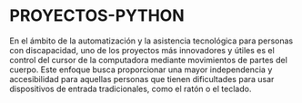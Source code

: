 # PROYECTOS-PYTHON
En el ámbito de la automatización y la asistencia tecnológica para personas con discapacidad, uno de los proyectos más innovadores y útiles es el control del cursor de la computadora mediante movimientos de partes del cuerpo. Este enfoque busca proporcionar una mayor independencia y accesibilidad para aquellas personas que tienen dificultades para usar dispositivos de entrada tradicionales, como el ratón o el teclado.

